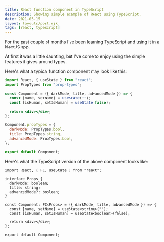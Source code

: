 ```yaml
---
title: React function component in TypeScript
description: Showing simple example of React using TypeScript.
date: 2021-05-15
layout: layouts/post.njk
tags: [react, typescript]
---
```


For the past couple of months I've been learning TypeScript and using it in a
NextJS app.

At first it was a little daunting, but I've come to enjoy using the simple
features it gives around types.

Here's what a typical function component may look like this:

```jsx
import React, { useState } from "react";
import PropTypes from "prop-types";

const Component = ({ darkMode, title, advancedMode }) => {
  const [name, setName] = useState("");
  const [isHuman, setIsHuman] = useState(false);

  return <div></div>;
};

Component.propTypes = {
  darkMode: PropTypes.bool,
  title: PropTypes.string,
  advancedMode: PropTypes.bool,
};

export default Component;
```

Here's what the TypeScript version of the above component looks like:

```tsx
import React, { FC, useState } from "react";

interface Props {
  darkMode: boolean;
  title: string;
  advancedMode?: boolean;
}

const Component: FC<Props> = ({ darkMode, title, advancedMode }) => {
  const [name, setName] = useState<string>("");
  const [isHuman, setIsHuman] = useState<boolean>(false);

  return <div></div>;
};

export default Component;
```
